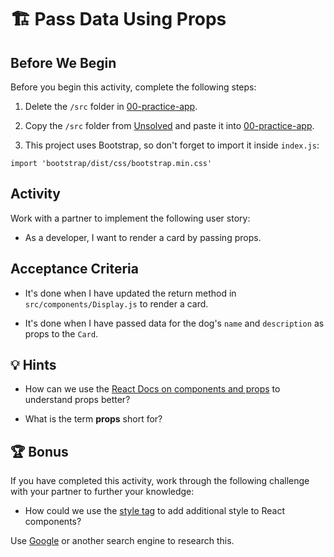 # 🏗️ Pass Data Using Props

## Before We Begin

Before you begin this activity, complete the following steps:

1. Delete the `/src` folder in [00-practice-app](../00-practice-app/).

2. Copy the `/src` folder from [Unsolved](./Unsolved/) and paste it into [00-practice-app](../00-practice-app/).

3. This project uses Bootstrap, so don't forget to import it inside `index.js`:

`import 'bootstrap/dist/css/bootstrap.min.css'`

## Activity

Work with a partner to implement the following user story:

* As a developer, I want to render a card by passing props.

## Acceptance Criteria

* It's done when I have updated the return method in `src/components/Display.js` to render a card.

* It's done when I have passed data for the dog's `name` and `description` as props to the `Card`.

## 💡 Hints

* How can we use the [React Docs on components and props](https://facebook.github.io/react/docs/components-and-props.html) to understand props better?

* What is the term **props** short for?

## 🏆 Bonus

If you have completed this activity, work through the following challenge with your partner to further your knowledge:

* How could we use the [style tag](https://facebook.github.io/react/docs/dom-elements.html#style) to add additional style to React components?

Use [Google](https://www.google.com) or another search engine to research this.
